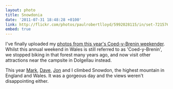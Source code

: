 ```yaml
---
layout: photo
title: Snowdonia
date: '2011-07-31 18:48:28 +0100'
link: http://flickr.com/photos/paulrobertlloyd/5992028115/in/set-72157627194510143
embed: true
---
```

I've finally uploaded my [photos from this year's Coed-y-Brenin weekender][1]. Whilst this annual weekend in Wales is still referred to as 'Coed-y-Brenin', we stopped biking in that forest many years ago, and now visit other attractions near the campsite in Dolgellau instead.

This year [Mark][2], [Dave][3], [Jon][4] and I climbed Snowdon, the highest mountain in England and Wales. It was a gorgeous day and the views weren't disappointing either.

[1]: http://www.flickr.com/photos/paulrobertlloyd/sets/72157627194510143/
[2]: http://gravo.co.uk/
[3]: http://flickr.com/photos/derv1980/
[4]: http://roobottom.com/